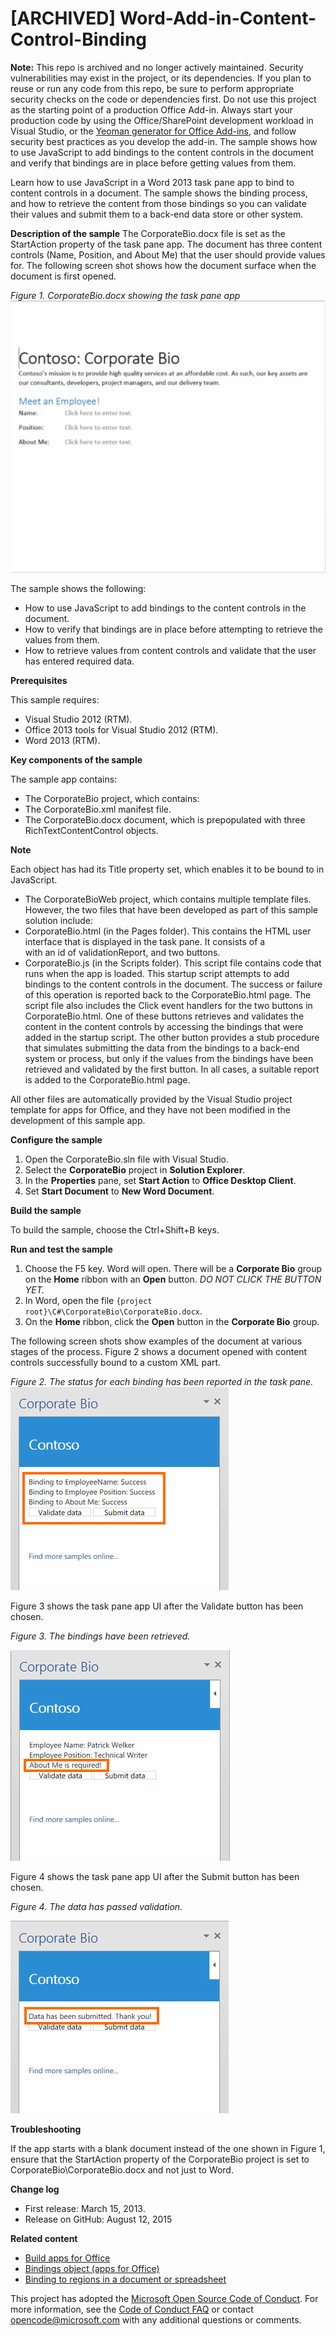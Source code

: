 # [ARCHIVED] Word-Add-in-Content-Control-Binding

**Note:** This repo is archived and no longer actively maintained. Security vulnerabilities may exist in the project, or its dependencies. If you plan to reuse or run any code from this repo, be sure to perform appropriate security checks on the code or dependencies first. Do not use this project as the starting point of a production Office Add-in. Always start your production code by using the Office/SharePoint development workload in Visual Studio, or the [Yeoman generator for Office Add-ins](https://github.com/OfficeDev/generator-office), and follow security best practices as you develop the add-in. 
The sample shows how to use JavaScript to add bindings to the content controls in the document and verify that bindings are in place before getting values from them. 

Learn how to use JavaScript in a Word 2013 task pane app to bind to content controls in a document. The sample shows the binding process, and how to retrieve the content from those bindings so you can validate their values and submit them to a back-end data store or other system. 

**Description of the sample**
The CorporateBio.docx file is set as the StartAction property of the task pane app. The document has three content controls (Name, Position, and About Me) that the user should provide values for. The following screen shot shows how the document surface when the document is first opened. 

*Figure 1. CorporateBio.docx showing the task pane app*
![CorporateBio.docx showing the task pane app](/description/CG_CorpBioWd_fig01.gif)

The sample shows the following: 

* How to use JavaScript to add bindings to the content controls in the document.
* How to verify that bindings are in place before attempting to retrieve the values from them.
* How to retrieve values from content controls and validate that the user has entered required data.


**Prerequisites**

This sample requires:

* Visual Studio 2012 (RTM).
* Office 2013 tools for Visual Studio 2012 (RTM).
* Word 2013 (RTM).

**Key components of the sample**

The sample app contains:

* The CorporateBio project, which contains:
* The CorporateBio.xml manifest file.
* The CorporateBio.docx document, which is prepopulated with three RichTextContentControl objects.

**Note**

Each object has had its Title property set, which enables it to be bound to in JavaScript.

* The CorporateBioWeb project, which contains multiple template files. However, the two files that have been developed as part of this sample solution include:
* CorporateBio.html (in the Pages folder). This contains the HTML user interface that is displayed in the task pane. It consists of a <div> with an id of validationReport, and two buttons.
* CorporateBio.js (in the Scripts folder). This script file contains code that runs when the app is loaded. This startup script attempts to add bindings to the content controls in the document. The success or failure of this operation is reported back to the CorporateBio.html page. The script file also includes the Click event handlers for the two buttons in CorporateBio.html. One of these buttons retrieves and validates the content in the content controls by accessing the bindings that were added in the startup script. The other button provides a stub procedure that simulates submitting the data from the bindings to a back-end system or process, but only if the values from the bindings have been retrieved and validated by the first button. In all cases, a suitable report is added to the CorporateBio.html page.

All other files are automatically provided by the Visual Studio project template for apps for Office, and they have not been modified in the development of this sample app.

**Configure the sample**

1. Open the CorporateBio.sln file with Visual Studio.
2. Select the **CorporateBio** project in **Solution Explorer**.
3. In the **Properties** pane, set **Start Action** to **Office Desktop Client**.
4. Set **Start Document** to **New Word Document**.


**Build the sample**

To build the sample, choose the Ctrl+Shift+B keys.

**Run and test the sample**

1. Choose the F5 key. Word will open. There will be a **Corporate Bio** group on the **Home** ribbon with an **Open** button. *DO NOT CLICK THE BUTTON YET.*
2. In Word, open the file `{project root}\C#\CorporateBio\CorporateBio.docx`.
2. On the **Home** ribbon, click the **Open** button in the **Corporate Bio** group.

The following screen shots show examples of the document at various stages of the process. Figure 2 shows a document opened with content controls successfully bound to a custom XML part.

*Figure 2. The status for each binding has been reported in the task pane.*
![CorporateBio.docx showing the task pane app](/description/CG_CorpBioWd_fig02.gif)

Figure 3 shows the task pane app UI after the Validate button has been chosen.

*Figure 3. The bindings have been retrieved.*

![CorporateBio.docx showing the task pane app](/description/CG_CorpBioWd_fig03.gif)

Figure 4 shows the task pane app UI after the Submit button has been chosen.

*Figure 4. The data has passed validation.*

![CorporateBio.docx showing the task pane app](/description/CG_CorpBioWd_fig04.gif)


**Troubleshooting**

If the app starts with a blank document instead of the one shown in Figure 1, ensure that the StartAction property of the CorporateBio project is set to CorporateBio\CorporateBio.docx and not just to Word.

**Change log**


* First release: March 15, 2013.
* Release on GitHub: August 12, 2015

**Related content**

* [Build apps for Office](http://msdn.microsoft.com/en-us/library/office/jj220060.aspx)
* [Bindings object (apps for Office)](http://msdn.microsoft.com/en-us/library/office/apps/fp160966.aspx)
* [Binding to regions in a document or spreadsheet](http://msdn.microsoft.com/en-us/library/office/apps/fp123511(v=office.15).aspx)



This project has adopted the [Microsoft Open Source Code of Conduct](https://opensource.microsoft.com/codeofconduct/). For more information, see the [Code of Conduct FAQ](https://opensource.microsoft.com/codeofconduct/faq/) or contact [opencode@microsoft.com](mailto:opencode@microsoft.com) with any additional questions or comments.
